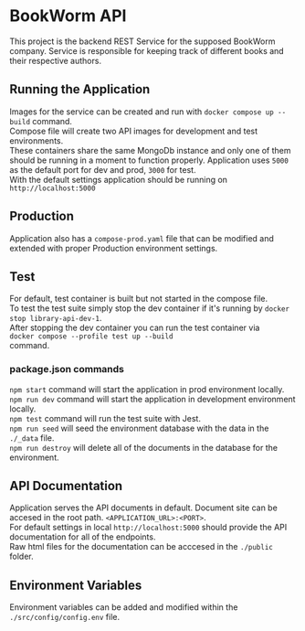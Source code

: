 # BookWorm API

This project is the backend REST Service for the supposed BookWorm company.
Service is responsible for keeping track of different books and their respective authors.

## Running the Application

Images for the service can be created and run with `docker compose up --build` command.<br>
Compose file will create two API images for development and test environments.
<br>
These containers share the same MongoDb instance and only one of them should be running in a moment to function properly. Application uses `5000` as the default port for dev and prod, `3000` for test.
<br>
With the default settings application should be running on `http://localhost:5000`

## Production

Application also has a `compose-prod.yaml` file that can be modified and extended with proper Production environment settings.

## Test
For default, test container is built but not started in the compose file.<br>
To test the test suite simply stop the dev container if it's running by `docker stop library-api-dev-1`. <br>
After stopping the dev container you can run the test container via <br> `docker compose --profile test up --build` <br> command.

### package.json commands

`npm start` command will start the application in prod environment locally.<br>
`npm run dev` command will start the application in development environment locally.<br>
`npm test` command will run the test suite with Jest.<br>
`npm run seed` will seed the environment database with the data in the `./_data` file.<br>
`npm run destroy` will delete all of the documents in the database for the environment.

## API Documentation

Application serves the API documents in default. Document site can be accesed in the root path.
`<APPLICATION_URL>:<PORT>`.<br>
For default settings in local `http://localhost:5000` should provide the API documentation for all of the endpoints.<br>
Raw html files for the documentation can be acccesed in the `./public` folder.

## Environment Variables
Environment variables can be added and modified within the `./src/config/config.env` file.
